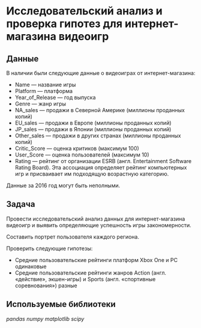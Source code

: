 # Исследовательский анализ и проверка гипотез для интернет-магазина видеоигр


## Данные

В наличии были следующие данные о видеоиграх от интернет-магазина:

- Name — название игры
- Platform — платформа
- Year_of_Release — год выпуска
- Genre — жанр игры
- NA_sales — продажи в Северной Америке (миллионы проданных копий)
- EU_sales — продажи в Европе (миллионы проданных копий)
- JP_sales — продажи в Японии (миллионы проданных копий)
- Other_sales — продажи в других странах (миллионы проданных копий)
- Critic_Score — оценка критиков (максимум 100)
- User_Score — оценка пользователей (максимум 10)
- Rating — рейтинг от организации ESRB (англ. Entertainment Software Rating Board). Эта ассоциация определяет рейтинг компьютерных игр и присваивает им подходящую возрастную категорию.

Данные за 2016 год могут быть неполными.


## Задача

Провести исследовательский анализ данных для интернет-магазина видеоигр и выявить определяющие успешность игры закономерности.

Составить портрет пользователя каждого региона.

Проверить следующие гипотезы: 
- Средние пользовательские рейтинги платформ Xbox One и PC одинаковые
- Средние пользовательские рейтинги жанров Action (англ. «действие», экшен-игры) и Sports (англ. «спортивные соревнования») разные

## Используемые библиотеки
*pandas*
*numpy*
*matplotlib*
*scipy*

